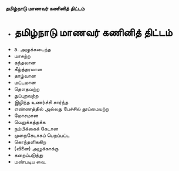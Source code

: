 **தமிழ்நாடு மாணவர் கணினித் திட்டம்**
- # தமிழ்நாடு மாணவர் கணினித் திட்டம்
- a. அழுக்கடைந்த
- மாசுற்ற
- கந்தலான
- கீழ்த்தரமான
- தாழ்வான
- மட்டமான
- தௌதவற்ற
- துப்புறவற்ற
- இழிந்த உணர்ச்சி சார்ந்த
- எண்ணத்தில் அல்லது பேச்சில் தூய்மையற்ற
- மோசமான
- வெறுக்கத்தக்க
- நம்பிக்கைக் கேடான
- முறைகேடாகப் பெறப்பட்ட
- கொந்தளிககிற
- (வினை) அழுக்காக்கு
- கறைப்படுத்து
- மண்படிய வை.

